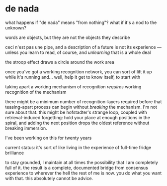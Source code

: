 # de nada

what happens if "de nada" means "from nothing"? what if it's a nod to the unknown?

words are objects, but they are not the objects they describe

ceci n'est pas une pipe, and a description of a future is not its experience — unless you learn to read, of course, and _unlearning_ that is a whole deal

the stroop effect draws a circle around the work area

once you've got a working recognition network, you can sort of lift it up while it's running and... well, help it get to know itself, to start with

taking apart a working mechanism of recognition _requires_ working recognition of the mechanism

there might be a minimum number of recognition-layers required before that teasing-apart process can begin without _breaking_ the mechanism. I'm not sure about that. this might be hofstadter's strange loop, coupled with retrieval-induced forgetting: hold your place at enough positions in the spiral, and adding the next position drops the oldest reference without breaking immersion.

I've been working on this for twenty years

current status: it's sort of like living in the experience of full-time fridge brilliance

to stay grounded, I maintain at all times the possibility that I am completely full of it. the result is a complete, documented bridge from consensus experience to wherever the hell the rest of me is now. you do what you want with that. this absolutely cannot be advice.
